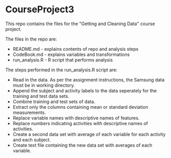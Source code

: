 # CourseProject3

This repo contains the files for the "Getting and Cleaning Data" course project.

The files in the repo are:
* README.md - explains contents of repo and analysis steps
* CodeBook.md - explains variables and transformations
* run_analysis.R - R script that performs analysis

The steps performed in the run_analysis.R script are:
* Read in the data. As per the assignment instructions, the Samsung data must be in working directory.
* Append the subject and activity labels to the data seperately for the training and test data sets. 
* Combine training and test sets of data.
* Extract only the columns containing mean or standard deviation measurements.
* Replace variable names with descriptive names of features.
* Replace numbers indicating activities with descriptive names of activities.
* Create a second data set with average of each variable for each activity and each subject.
* Create text file containing the new data set with averages of each variable. 
